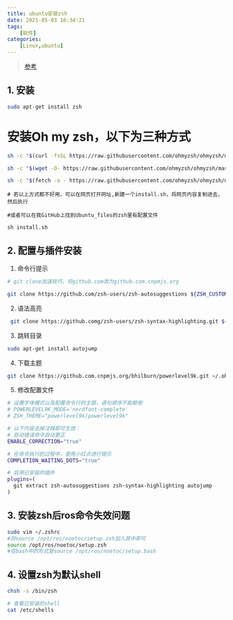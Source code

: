 ```yaml
---
title: ubuntu安装zsh
date: 2021-05-03 16:34:21
tags: 
    [软件] 
categories: 
    [Linux,ubuntu]
---
```


> [参考](https://github.com/ohmyzsh/ohmyzsh)

## 1. 安装

```bash
sudo apt-get install zsh
```
# 安装Oh my zsh，以下为三种方式
```bash
sh -c "$(curl -fsSL https://raw.githubusercontent.com/ohmyzsh/ohmyzsh/master/tools/install.sh)"
```
```bash
sh -c "$(wget -O- https://raw.githubusercontent.com/ohmyzsh/ohmyzsh/master/tools/install.sh)"
```
```bash
sh -c "$(fetch -o - https://raw.githubusercontent.com/ohmyzsh/ohmyzsh/master/tools/install.sh)"
```
```
# 若以上方式都不好用，可以在网页打开网址,新建一个install.sh，将网页内容复制进去，然后执行

#或者可以在我GitHub上找到Ubuntu_files的zsh里有配置文件

sh install.sh
```
## 2. 配置与插件安装
1. 命令行提示

```bash
# git clone加速技巧，将github.com改为github.com.cnpmjs.org
```
```bash
git clone https://github.com/zsh-users/zsh-autosuggestions ${ZSH_CUSTOM:-~/.oh-my-zsh/custom}/plugins/zsh-autosuggestions
```
2. 语法高亮

```bash
 git clone https://github.comg/zsh-users/zsh-syntax-highlighting.git ${ZSH_CUSTOM:-~/.oh-my-zsh/custom}/plugins/zsh-syntax-highlighting
```

3. 跳转目录

```bash
sudo apt-get install autojump
```
4. 下载主题
```BASH
git clone https://github.com.cnpmjs.org/bhilburn/powerlevel9k.git ~/.oh-my-zsh/custom/themes/powerlevel9k
```

5. 修改配置文件

```bash
# 设置字体模式以及配置命令行的主题，语句顺序不能颠倒
# POWERLEVEL9K_MODE='nerdfont-complete'
# ZSH_THEME="powerlevel9k/powerlevel9k"

# 以下内容去掉注释即可生效：
# 启动错误命令自动更正
ENABLE_CORRECTION="true"

# 在命令执行的过程中，使用小红点进行提示
COMPLETION_WAITING_DOTS="true"

# 启用已安装的插件
plugins=(
  git extract zsh-autosuggestions zsh-syntax-highlighting autojump
)
```

## 3. 安装zsh后ros命令失效问题

```bash
sudo vim ~/.zshrc
#将source /opt/ros/noetoc/setup.zsh加入其中即可
source /opt/ros/noetoc/setup.zsh
#在bash中的形式是source /opt/ros/noetoc/setup.bash
```

## 4. 设置zsh为默认shell

```bash
chsh -s /bin/zsh

# 查看已安装的shell
cat /etc/shells
```
